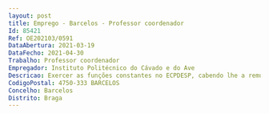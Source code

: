```yaml
--- 
layout: post
title: Emprego - Barcelos - Professor coordenador
Id: 85421
Ref: OE202103/0591
DataAbertura: 2021-03-19
DataFecho: 2021-04-30
Trabalho: Professor coordenador
Empregador: Instituto Politécnico do Cávado e do Ave
Descricao: Exercer as funções constantes no ECPDESP, cabendo lhe a remuneração prevista no sistema retributivo do pessoal docente do ensino superior politécnico.Concurso documental interno de promoção para acesso à categoria de Professor Coordenador, na área disciplinar de Economia, do Departamento de Gestão da Escola Superior de Gestão.
CodigoPostal: 4750-333 BARCELOS
Concelho: Barcelos
Distrito: Braga
--- 
```

